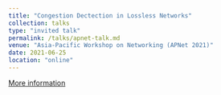 ```yaml
---
title: "Congestion Dectection in Lossless Networks"
collection: talks
type: "invited talk"
permalink: /talks/apnet-talk.md
venue: "Asia-Pacific Workshop on Networking (APNet 2021)"
date: 2021-06-25
location: "online"
---
```


[More information](https://conferences.sigcomm.org/events/apnet2021/sigcomm.html)
